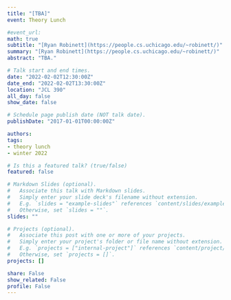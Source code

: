 ```yaml
---
title: "[TBA]"
event: Theory Lunch

#event_url:
math: true
subtitle: "[Ryan Robinett](https://people.cs.uchicago.edu/~robinett/)"
summary: "[Ryan Robinett](https://people.cs.uchicago.edu/~robinett/)"
abstract: "TBA."

# Talk start and end times.
date: "2022-02-02T12:30:00Z"
date_end: "2022-02-02T13:30:00Z"
location: "JCL 390"
all_day: false
show_date: false

# Schedule page publish date (NOT talk date).
publishDate: "2017-01-01T00:00:00Z"

authors:
tags:
- theory lunch
- winter 2022

# Is this a featured talk? (true/false)
featured: false

# Markdown Slides (optional).
#   Associate this talk with Markdown slides.
#   Simply enter your slide deck's filename without extension.
#   E.g. `slides = "example-slides"` references `content/slides/example-slides.md`.
#   Otherwise, set `slides = ""`.
slides: ""

# Projects (optional).
#   Associate this post with one or more of your projects.
#   Simply enter your project's folder or file name without extension.
#   E.g. `projects = ["internal-project"]` references `content/project/deep-learning/index.md`.
#   Otherwise, set `projects = []`.
projects: []

share: False
show_related: False
profile: False
---
```

